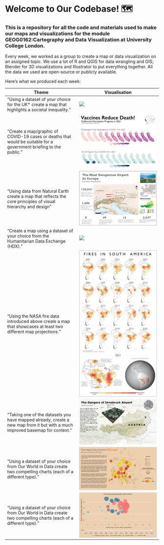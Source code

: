 # Welcome to Our Codebase! 🗺

### This is a repository for all the code and materials used to make our maps and visualizations for the module GEOG0162:Cartography and Data Visualization at University College London.

Every week, we worked as a group to create a map or data visualization
on an assigned topic. We use a lot of R and QGIS for data wrangling and
GIS; Blender for 3D visualizations and Illustrator to put everything
together. All the data we used are open-source or publicly available.

Here’s what we produced each week:

| Theme                                                                                                                        | Visualisation                        |
|------------------------------------------------------|------------------|
| “Using a dataset of your choice for the UK\* create a map that highlights a societal inequality.”                            | ![](images/lizzyline_dark_final.jpg) |
| “Create a map/graphic of COVID-19 cases or deaths that would be suitable for a government briefing to the public.”           | ![](images/map_final.jpg)            |
| “Using data from Natural Earth create a map that reflects the core principles of visual hierarchy and design”                | ![](images/week5final.jpg)           |
| “Create a map using a dataset of your choice from the Humanitarian Data Exchange (HDX).”                                     | ![](images/finalmapweek6.jpg)        |
| “Using the NASA fire data introduced above create a map that showcases at least two different map projections.”              | ![](images/final_still.jpg)          |
| “Taking one of the datasets you have mapped already, create a new map from it but with a much improved basemap for context.” | ![](images/Picture%201.jpg)          |
| “Using a dataset of your choice from Our World in Data create two compelling charts (each of a different type).”             | ![](images/map_still.jpg)            |
| “Using a dataset of your choice from Our World in Data create two compelling charts (each of a different type).”             | ![](images/newplot(1).jpg)           |
